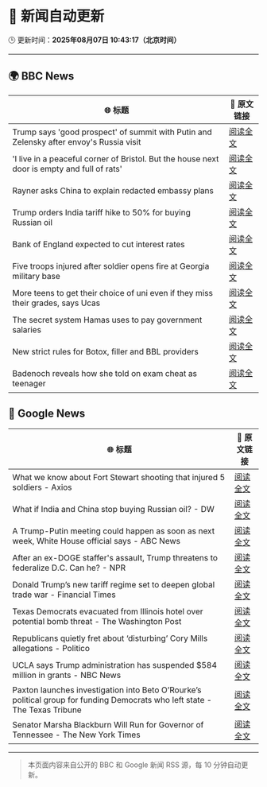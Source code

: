 # 🧠 新闻自动更新

🕒 更新时间：**2025年08月07日 10:43:17（北京时间）**

---

## 🌍 BBC News

| 🌐 标题 | 🔗 原文链接 |
|--------|-------------|
| Trump says 'good prospect' of summit with Putin and Zelensky after envoy's Russia visit | [阅读全文](https://www.bbc.com/news/articles/cr5rdl1y8ndo?at_medium=RSS&at_campaign=rss) |
| 'I live in a peaceful corner of Bristol. But the house next door is empty and full of rats' | [阅读全文](https://www.bbc.com/news/articles/c4g840ydlzvo?at_medium=RSS&at_campaign=rss) |
| Rayner asks China to explain redacted embassy plans | [阅读全文](https://www.bbc.com/news/articles/ce932995ny2o?at_medium=RSS&at_campaign=rss) |
| Trump orders India tariff hike to 50% for buying Russian oil | [阅读全文](https://www.bbc.com/news/articles/c1dxr1g4y7yo?at_medium=RSS&at_campaign=rss) |
| Bank of England expected to cut interest rates | [阅读全文](https://www.bbc.com/news/articles/c5yprwyxjlxo?at_medium=RSS&at_campaign=rss) |
| Five troops injured after soldier opens fire at Georgia military base | [阅读全文](https://www.bbc.com/news/articles/c7vlngvm6d7o?at_medium=RSS&at_campaign=rss) |
| More teens to get their choice of uni even if they miss their grades, says Ucas | [阅读全文](https://www.bbc.com/news/articles/cy85edr2xlpo?at_medium=RSS&at_campaign=rss) |
| The secret system Hamas uses to pay government salaries | [阅读全文](https://www.bbc.com/news/articles/c1kz42j92jmo?at_medium=RSS&at_campaign=rss) |
| New strict rules for Botox, filler and BBL providers | [阅读全文](https://www.bbc.com/news/articles/czd03ejd28lo?at_medium=RSS&at_campaign=rss) |
| Badenoch reveals how she told on exam cheat as teenager | [阅读全文](https://www.bbc.com/news/articles/c80d7l03137o?at_medium=RSS&at_campaign=rss) |

## 📰 Google News

| 🌐 标题 | 🔗 原文链接 |
|--------|-------------|
| What we know about Fort Stewart shooting that injured 5 soldiers - Axios | [阅读全文](https://news.google.com/rss/articles/CBMifEFVX3lxTFBCNVdNX0hOSTN6NHo0bU14dG5Wa0U3elhTaHFmWjhtLXFGUHNEWTNkU2dVRUZxWW9xWS1hUHJBZmNoTi1QcTRXSExMTUdRVWxxenphdURLQndpaWMzT0p6enA5WGR4dmt3bmhxWW9FZ1hjTDlKZG9jcTcyeHY?oc=5) |
| What if India and China stop buying Russian oil? - DW | [阅读全文](https://news.google.com/rss/articles/CBMihwFBVV95cUxPcEd4QTRhajd4R3hGTjdOVmlHVnh3aHN3Q0xIYkxDdldPeENzTG16RFVaTk9NeFRaX0h6b2ZnMmlnOE1feXFhWDlnSmowQjFNV1RFOFpzNVNVbml3b2RLczd1WFdIRmVadlNYblJHV3VjVDBGMG9TOWUtYk04RkRCVHFsZ1BEelXSAYcBQVVfeXFMUERsalhLWksyajcwZlZTZnVvSWFsZkxIcmtqWmJkRDZLaXpNSzFGVlhrdFNIaFBIM0JUUjVXVVpabFdoLTBkSmg5OXlhNTg1LWM5cmVtbnhRTXVkanFZeFNYaXUtY0Qyd0ZtLWJGR2xjdDQxc2I1VmF6WWtubDlvNW94d0VPLXRR?oc=5) |
| A Trump-Putin meeting could happen as soon as next week, White House official says - ABC News | [阅读全文](https://news.google.com/rss/articles/CBMipgFBVV95cUxOYkhQWXRrU1l1Tm0wc2FGLUdLZWZnRXF2YXlrc1k2VTJpV2sxeHNnUUNlRmo0Y3pqWjlWcklidUFfYmFYZkJWREJZV2dNRFpyamtCdFJ3OHM1cHMweEI0R0c2UmtkUXBXUDB3UGlPYzJQekloVEZ1S3oxajVvOUxhTVpaaG0tdEZEM0Y3bHI4UWhTazVwUDlRSURZVFJkZWs3ZGtGOVpR0gGrAUFVX3lxTE9KV2h4NU9xd0VGU05UTWRUX2syS2dPSkhBOHV4eHVlbWRseWlGMWlndVhDRDI5WHZGdWpLZHN2THhqanhvekJMdlhKQWZyZk0wMWdnSTRVY3lMV3RQSzZGRGFDY2JQQUVST1dDMWZSbkNMN2dmaVpDaVJZQnRRSk1Kc1NNSzZKNGpleTlURDVUUnliT1k2UVBUN1l1RUFMeHFVZVZNY3pkQ21KSQ?oc=5) |
| After an ex-DOGE staffer's assault, Trump threatens to federalize D.C. Can he? - NPR | [阅读全文](https://news.google.com/rss/articles/CBMiigFBVV95cUxQRVRfTnllWkpjWVdyZ3EtVnpjLW5YTVV5WTNFUU42d1QzeHdrVlFYa1dUVnpPajlFeFlhazZsYkI0QkYwb1FNcFZLWThBOUt5aHhpcjlsYk5NcHNDb0hRcHFTZ2xwY2RBbG0xcmJMZWZ2NVhveXdLRDFjZ3BhUzRvakt2Q1BWQjB0TVE?oc=5) |
| Donald Trump’s new tariff regime set to deepen global trade war - Financial Times | [阅读全文](https://news.google.com/rss/articles/CBMicEFVX3lxTE43b09rNmJCbmE0NThfTE8tckZURlQxWGc0Ui1LS1VxV1pOY2dPUmw5Y19GU3p5SkRDVTZ0RHJkaXBmYjBZSW1ZMkpEeDBMczVObURZcGxSM0xKRmEzTGNhR2ZTeGQxZDNNNjJFVzNHOVA?oc=5) |
| Texas Democrats evacuated from Illinois hotel over potential bomb threat - The Washington Post | [阅读全文](https://news.google.com/rss/articles/CBMinwFBVV95cUxPbWcwVktzQjRVdXM0a3FDT2IzTFdpR2VCT0E5enlhME9aZk9NV0x2RDc3ZWFsLTFjVWRQVzBEZXBCQkxRaWVtdkstVnJ0dUxGWnd2clhKNTRZM1hoejFlUFNGR3BsRFhra3FTREhDV0g5bUV4N01ybzNNczlqdHZhb2UwQ2lWcFBlcnhvbk5wS1Y1c2pRMUhqTzNZWkJZSTg?oc=5) |
| Republicans quietly fret about ‘disturbing’ Cory Mills allegations - Politico | [阅读全文](https://news.google.com/rss/articles/CBMijgFBVV95cUxOQTBBdUQxOW53SHVPT0RrZ0ZPYnFwWkxSVGJ6bTVIR1VEZ1ZHUE13bThYZFVndkY0THFtZkhqUXpmRTk0NnJ1RXdhUnVNSkt2b241bXgzSVpkcU5MZTNtZk83R3ozbmRhcXNBVkFGWEhleFpUMndzaDlmRWVSRkNtYjZ1bGl6SklKajlkb0Nn?oc=5) |
| UCLA says Trump administration has suspended $584 million in grants - NBC News | [阅读全文](https://news.google.com/rss/articles/CBMiqwFBVV95cUxObTZ4ZlVMcTJ2Z2FyVUVBbkVyZGpVTlNCbE13RFI3V3NfNW5uVjVnR0diWkJaRldzbjRVUDhGbjg2V2V6Ykx5b0NqbEFmX2FmY2dGZnVKN294ZGJHcEx0UzUtVHFEemhfc3FFUUtVTzE5ZVF0TVp6el9fQk9JdDRrTjR1bHBrbXdYVFVxMzdKSjhzQ2tFd3BPZ1dnS1FjWG1qckd5aE10RnF0UzjSAVZBVV95cUxNWllXblh3Rm5LUDU0UGZoOXVFYUxOby1CRGZSblNFcFMwSWdNSGRjSEh5OVFuVWZ6YjY2emt5Z0JlZE9udzJxSFlBTU1mM3pqeWt3bXp3dw?oc=5) |
| Paxton launches investigation into Beto O’Rourke’s political group for funding Democrats who left state - The Texas Tribune | [阅读全文](https://news.google.com/rss/articles/CBMimgFBVV95cUxOaXU5TDhvaUlTUUlKUllZZ1UyZ3NHVi1BaHZtUFdtYzJrSjc1dnBoa3FmVm1Ja1BYWGhKdVdGd0VsRWxpRWN6cG5ERWpZVURleXZpWlE1Q05NUDJGbGdwWEUyZjQ5cUU1MmpTVTBZLUlkVTVHeWFPU2E0Q0wxY0NVNFcwMzd4RGJjZm9leXRiSnNvNER3aDdQVFJR?oc=5) |
| Senator Marsha Blackburn Will Run for Governor of Tennessee - The New York Times | [阅读全文](https://news.google.com/rss/articles/CBMikAFBVV95cUxOZWJkZ09wcnNnQ2dYVURBLUZ0anM3VXZZWnlDMjlwQnZjV2NYOHZnckpwRDloVG9XVEhreTZTNkE4dXNrejhiVGllSWlQeTIySmRPZy10UUx1cjQxbHlVVkdhbXNHRmdVWlYwYUJaQkhZTER4czFvcExkR2lTTklaT3hMWldTMVlqVmRQaGJHZUE?oc=5) |

---
> 本页面内容来自公开的 BBC 和 Google 新闻 RSS 源，每 10 分钟自动更新。